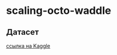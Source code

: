 # scaling-octo-waddle

## Датасет

[ссылка на Kaggle](https://www.kaggle.com/code/derricksteven/pytorch-wine-classification)

